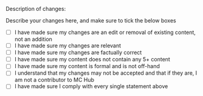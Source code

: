 Description of changes:

  Describe your changes here, and make sure to tick the below boxes

- [ ] I have made sure my changes are an edit or removal of existing content, not an addition
- [ ] I have made sure my changes are relevant
- [ ] I have made sure my changes are factually correct
- [ ] I have made sure my content does not contain any 5+ content
- [ ] I have made sure my content is formal and is not off-hand
- [ ] I understand that my changes may not be accepted and that if they are, I am not a contributor to MC Hub
- [ ] I have made sure I comply with every single statement above
